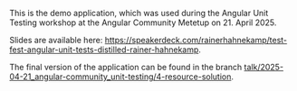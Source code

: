 This is the demo application, which was used during the Angular Unit Testing workshop at the Angular Community Metetup on 21. April 2025.

Slides are available here: https://speakerdeck.com/rainerhahnekamp/test-fest-angular-unit-tests-distilled-rainer-hahnekamp.

The final version of the application can be found in the branch [talk/2025-04-21_angular-community_unit-testing/4-resource-solution](https://github.com/rainerhahnekamp/eternal/tree/talk/2025-04-21_angular-community_unit-testing/4-resource-solution).
